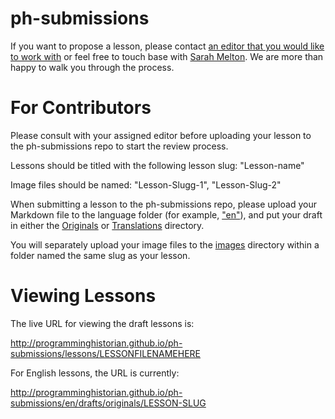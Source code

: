 # ph-submissions

If you want to propose a lesson, please contact [an editor that you would like to work with](http://programminghistorian.org/project-team)  or feel free to touch base with [Sarah Melton](mailto:sarah.melton1@gmail.com). We are more than happy to walk you through the process.

# For Contributors

Please consult with your assigned editor before uploading your lesson to the ph-submissions repo to start the review process.

Lessons should be titled with the following lesson slug: "Lesson-name"

Image files should be named: "Lesson-Slugg-1", "Lesson-Slug-2"

When submitting a lesson to the ph-submissions repo, please upload your Markdown file to the language folder (for example, ["en"](https://github.com/programminghistorian/ph-submissions/tree/gh-pages/en)), and put your draft in either the [Originals](https://github.com/programminghistorian/ph-submissions/tree/gh-pages/en/drafts/originals) or [Translations](https://github.com/programminghistorian/ph-submissions/tree/gh-pages/en/drafts/translations) directory.

You will separately upload your image files to the [images](https://github.com/programminghistorian/ph-submissions/tree/gh-pages/images) directory within a folder named the same slug as your lesson.

# Viewing Lessons

The live URL for viewing the draft lessons is:

http://programminghistorian.github.io/ph-submissions/lessons/LESSONFILENAMEHERE

For English lessons, the URL is currently:

http://programminghistorian.github.io/ph-submissions/en/drafts/originals/LESSON-SLUG

